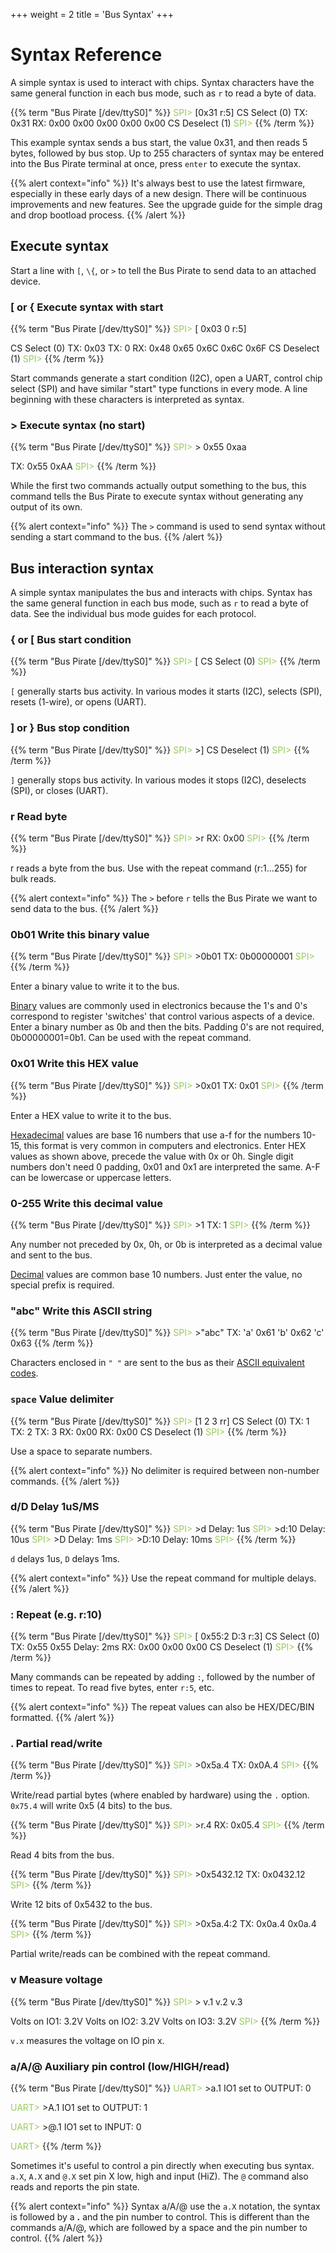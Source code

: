 +++
weight = 2
title = 'Bus Syntax'
+++


# Syntax Reference

A simple syntax is used to interact with chips. Syntax characters have
the same general function in each bus mode, such as ```r``` to read a byte
of data.

{{% term "Bus Pirate [/dev/ttyS0]" %}}
<span style="color:#96cb59">SPI></span> [0x31 r:5]
<span className="bp-info">CS Select (0)</span>
<span className="bp-info"><span className="bp-info">TX:</span></span> 0x<span className="bp-float">31</span>
<span className="bp-info"><span className="bp-info">RX:</span></span> 0x<span className="bp-float">00</span> 0x<span className="bp-float">00</span> 0x<span className="bp-float">00</span> 0x<span className="bp-float">00</span> 0x<span className="bp-float">00</span>
<span className="bp-info">CS Deselect (1)</span>
<span style="color:#96cb59">SPI></span> 
{{% /term %}}

This example syntax sends a bus start, the value 0x31, and then reads 5
bytes, followed by bus stop. Up to 255 characters of syntax may be
entered into the Bus Pirate terminal at once, press ```enter``` to execute the
syntax.

{{% alert context="info" %}}
It's always best to use the latest firmware, especially in these early days of a new design. There will be continuous improvements and new features. See the upgrade guide for the simple drag and drop bootload process.
{{% /alert %}}

## Execute syntax
Start a line with ```[```, ```\{```, or ```>``` to tell the Bus Pirate to send data to an attached device.
### **[ or \{** Execute syntax with start

{{% term "Bus Pirate [/dev/ttyS0]" %}}
<span style="color:#96cb59">SPI></span> [ 0x03 0 r:5]

CS Select (0)
<span className="bp-info">TX:</span> 0x<span className="bp-float">03</span> 
<span className="bp-info">TX:</span> 0 
<span className="bp-info">RX:</span> 0x<span className="bp-float">48</span> 0x<span className="bp-float">65</span> 0x<span className="bp-float">6C</span> 0x<span className="bp-float">6C</span> 0x<span className="bp-float">6F</span> 
CS Deselect (1)
<span style="color:#96cb59">SPI></span> 
{{% /term %}}

Start commands generate a start condition (I2C), open a UART, control chip select (SPI) and have similar "start" type functions in every mode. A line beginning with these characters is interpreted as syntax.

### **>** Execute syntax (no start)

{{% term "Bus Pirate [/dev/ttyS0]" %}}
<span style="color:#96cb59">SPI></span> > 0x55 0xaa

<span className="bp-info">TX:</span> 0x<span className="bp-float">55</span> 0x<span className="bp-float">AA</span> 
<span style="color:#96cb59">SPI></span> 
{{% /term %}}

While the first two commands actually output something to the bus, this command tells the Bus Pirate to execute syntax without generating any output of its own.

{{% alert context="info" %}}
The ```>``` command is used to send syntax without sending a start command to the bus.
{{% /alert %}}

## Bus interaction syntax 

A simple syntax manipulates the bus and interacts with chips.
Syntax has the same general function in each bus mode, such as
```r``` to read a byte of data. See the individual bus mode guides for
each protocol.

### **\{ or [** Bus start condition

{{% term "Bus Pirate [/dev/ttyS0]" %}}
<span style="color:#96cb59">SPI></span> [
<span className="bp-info">CS Select (0)</span>
<span style="color:#96cb59">SPI></span>
{{% /term %}}

```[``` generally starts bus activity. In various modes it starts (I2C),
selects (SPI), resets (1-wire), or opens (UART).

### **] or }** Bus stop condition

{{% term "Bus Pirate [/dev/ttyS0]" %}}
<span style="color:#96cb59">SPI></span> >]
<span className="bp-info">CS Deselect (1)</span>
<span style="color:#96cb59">SPI></span> 
{{% /term %}}

```]``` generally stops bus activity. In various modes it stops (I2C), deselects
(SPI), or closes (UART).

### **r** Read byte 
{{% term "Bus Pirate [/dev/ttyS0]" %}}
<span style="color:#96cb59">SPI></span> >r
<span className="bp-info"><span className="bp-info">RX:</span></span> 0x<span className="bp-float">00</span>
<span style="color:#96cb59">SPI></span> 
{{% /term %}}


r reads a byte from the bus. Use with the
repeat command (r:1...255) for bulk reads.

{{% alert context="info" %}}
The ```>``` before ```r``` tells the Bus Pirate we want to send data to the bus.
{{% /alert %}}

### **0b01** Write this binary value 

{{% term "Bus Pirate [/dev/ttyS0]" %}}
<span style="color:#96cb59">SPI></span> >0b01
<span className="bp-info"><span className="bp-info">TX:</span></span> 0b<span className="bp-float">0000</span>0001
<span style="color:#96cb59">SPI></span> 
{{% /term %}}

Enter a binary value to write it to the bus.

[Binary](http://en.wikipedia.org/wiki/Binary_numeral_system) values are
commonly used in electronics because the 1's and 0's correspond to
register 'switches' that control various aspects of a device. Enter a
binary number as 0b and then the bits. Padding 0's are not required,
0b00000001=0b1. Can be used with the repeat command.

### **0x01** Write this HEX value 

{{% term "Bus Pirate [/dev/ttyS0]" %}}
<span style="color:#96cb59">SPI></span> >0x01
<span className="bp-info"><span className="bp-info">TX:</span></span> 0x<span className="bp-float">01</span>
<span style="color:#96cb59">SPI></span> 
{{% /term %}}

Enter a HEX value to write it to the bus.

[Hexadecimal](http://en.wikipedia.org/wiki/Hexadecimal) values are base
16 numbers that use a-f for the numbers 10-15, this format is very
common in computers and electronics. Enter HEX values as shown above,
precede the value with 0x or 0h. Single digit numbers don't need 0
padding, 0x01 and 0x1 are interpreted the same. A-F can be lowercase or
uppercase letters.

### **0-255** Write this decimal value

{{% term "Bus Pirate [/dev/ttyS0]" %}}
<span style="color:#96cb59">SPI></span> >1
<span className="bp-info"><span className="bp-info">TX:</span></span> 1
<span style="color:#96cb59">SPI></span>
{{% /term %}}

Any number not preceded by 0x, 0h, or 0b is interpreted as a decimal value and sent to the bus.

[Decimal](http://en.wikipedia.org/wiki/Decimal) values are common base
10 numbers. Just enter the value, no special prefix is required.

### **"abc"** Write this ASCII string 

{{% term "Bus Pirate [/dev/ttyS0]" %}}
<span style="color:#96cb59">SPI></span> >"abc"
<span className="bp-info"><span className="bp-info">TX:</span></span> 'a' 0x<span className="bp-float">61</span> 'b' 0x<span className="bp-float">62</span> 'c' 0x<span className="bp-float">63</span> 
{{% /term %}}

Characters enclosed in ```" "``` are sent to the bus as their [ASCII equivalent codes](https://en.wikipedia.org/wiki/ASCII).

### **```space```** Value delimiter

{{% term "Bus Pirate [/dev/ttyS0]" %}}
<span style="color:#96cb59">SPI></span> [1 2 3  rr]
<span className="bp-info">CS Select (0)</span>
<span className="bp-info"><span className="bp-info">TX:</span></span> 1
<span className="bp-info"><span className="bp-info">TX:</span></span> 2
<span className="bp-info"><span className="bp-info">TX:</span></span> 3
<span className="bp-info"><span className="bp-info">RX:</span></span> 0x<span className="bp-float">00</span>
<span className="bp-info"><span className="bp-info">RX:</span></span> 0x<span className="bp-float">00</span>
<span className="bp-info">CS Deselect (1)</span>
<span style="color:#96cb59">SPI></span>
{{% /term %}}

Use a space to separate numbers. 

{{% alert context="info" %}}
No delimiter is required between non-number commands.
{{% /alert %}}

### **d/D** Delay 1uS/MS 

{{% term "Bus Pirate [/dev/ttyS0]" %}}
<span style="color:#96cb59">SPI></span> >d
<span className="bp-info"><span className="bp-info">Delay:</span></span> <span className="bp-float">1</span>us
<span style="color:#96cb59">SPI></span> >d:10
<span className="bp-info"><span className="bp-info">Delay:</span></span> <span className="bp-float">10</span>us
<span style="color:#96cb59">SPI></span> >D
<span className="bp-info"><span className="bp-info">Delay:</span></span> <span className="bp-float">1</span>ms
<span style="color:#96cb59">SPI></span> >D:10
<span className="bp-info"><span className="bp-info">Delay:</span></span> <span className="bp-float">10</span>ms
<span style="color:#96cb59">SPI></span> 
{{% /term %}}

```d``` delays 1us, ```D``` delays 1ms. 

{{% alert context="info" %}}
Use the repeat command for multiple delays.
{{% /alert %}}

### **:** Repeat (e.g. r:10) 

{{% term "Bus Pirate [/dev/ttyS0]" %}}
<span style="color:#96cb59">SPI></span> [ 0x55:2 D:3 r:3]
<span className="bp-info">CS Select (0)</span>
<span className="bp-info"><span className="bp-info">TX:</span></span> 0x<span className="bp-float">55</span> 0x<span className="bp-float">55</span>
<span className="bp-info"><span className="bp-info">Delay:</span></span> <span className="bp-float">2</span>ms
<span className="bp-info"><span className="bp-info">RX:</span></span> 0x<span className="bp-float">00</span> 0x<span className="bp-float">00</span> 0x<span className="bp-float">00</span>
<span className="bp-info">CS Deselect (1)</span>
<span style="color:#96cb59">SPI></span> 
{{% /term %}}

Many commands can be repeated by adding ```:```, followed by the number of times to repeat. To read five bytes, enter ```r:5```, etc. 

{{% alert context="info" %}}
The repeat values can also be HEX/DEC/BIN formatted.
{{% /alert %}}

### **.** Partial read/write

{{% term "Bus Pirate [/dev/ttyS0]" %}}
<span style="color:#96cb59">SPI></span> >0x5a.4
<span className="bp-info"><span className="bp-info">TX:</span></span> 0x<span className="bp-float">0A</span>.4
<span style="color:#96cb59">SPI></span>
{{% /term %}}

Write/read partial bytes (where enabled by hardware) using the ```.``` option. ```0x75.4``` will write 0x5 (4 bits) to the bus. 

{{% term "Bus Pirate [/dev/ttyS0]" %}}
<span style="color:#96cb59">SPI></span> >r.4
<span className="bp-info"><span className="bp-info">RX:</span></span> 0x<span className="bp-float">05</span>.4
<span style="color:#96cb59">SPI></span>
{{% /term %}}

Read 4 bits from the bus.

{{% term "Bus Pirate [/dev/ttyS0]" %}}
<span style="color:#96cb59">SPI></span> >0x5432.12
<span className="bp-info"><span className="bp-info">TX:</span></span> 0x<span className="bp-float">04</span>32.12
<span style="color:#96cb59">SPI></span>
{{% /term %}}

Write 12 bits of 0x5432 to the bus.

{{% term "Bus Pirate [/dev/ttyS0]" %}}
<span style="color:#96cb59">SPI></span> >0x5a.4:2
<span className="bp-info"><span className="bp-info">TX:</span></span> 0x<span className="bp-float">0a</span>.4 0x<span className="bp-float">0a</span>.4
<span style="color:#96cb59">SPI></span> 
{{% /term %}}

Partial write/reads can be combined with the repeat command.

### **v** Measure voltage

{{% term "Bus Pirate [/dev/ttyS0]" %}}
<span style="color:#96cb59">SPI></span> > v.1 v.2 v.3

<span className="bp-info">Volts on IO1:</span> <span className="bp-float">3.2</span>V
<span className="bp-info">Volts on IO2:</span> <span className="bp-float">3.2</span>V
<span className="bp-info">Volts on IO3:</span> <span className="bp-float">3.2</span>V
<span style="color:#96cb59">SPI></span> 
{{% /term %}}

```v.x``` measures the voltage on IO pin x.

### **a/A/@** Auxiliary pin control (low/HIGH/read)

{{% term "Bus Pirate [/dev/ttyS0]" %}}
<span style="color:#96cb59">UART></span> >a.1
<span className="bp-info">IO<span className="bp-float">1<span className="bp-info"> set to</span></span></span> OUTPUT: <span className="bp-float">0</span>

<span style="color:#96cb59">UART></span> >A.1
<span className="bp-info">IO<span className="bp-float">1<span className="bp-info"> set to</span></span></span> OUTPUT: <span className="bp-float">1</span>

<span style="color:#96cb59">UART></span> >@.1
<span className="bp-info">IO<span className="bp-float">1<span className="bp-info"> set to</span></span></span> INPUT: <span className="bp-float">0</span>

<span style="color:#96cb59">UART></span>
{{% /term %}}

Sometimes it's useful to control a pin directly when executing bus syntax. ```a.X```, ```A.X``` and ```@.X``` set pin X low, high and input (HiZ). The ```@``` command also reads and reports the pin state.

{{% alert context="info" %}}
Syntax a/A/@ use the ```a.X``` notation, the syntax is followed by a **.** and the pin number to control. This is different than the commands a/A/@, which are followed by a space and the pin number to control.
{{% /alert %}}

<DiscourseComments/>
